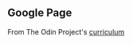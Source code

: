 ## Google Page

From The Odin Project's [curriculum](http://www.theodinproject.com/courses/web-development-101/lessons/html-css)
